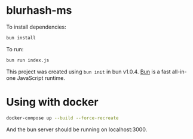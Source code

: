 # blurhash-ms

To install dependencies:

```bash
bun install
```

To run:

```bash
bun run index.js
```

This project was created using `bun init` in bun v1.0.4. [Bun](https://bun.sh) is a fast all-in-one JavaScript runtime.

# Using with docker

```bash
docker-compose up --build --force-recreate
```

And the bun server should be running on localhost:3000.
